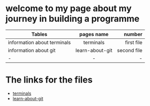 # welcome to my page about my journey in building a programme

| Tables        | pages name   | number |
| ------------- |:-------------:| -----:|
| information about terminals      | terminals| first file |
| information about git    | learn-about-git    |   second file |
| -| -    |    - |
# The links for the files
* [terminals](https://daniaalrababa9.github.io/LearningJournal/terminals)
* [learn-about-git](https://daniaalrababa9.github.io/LearningJournal/learn-about-git)